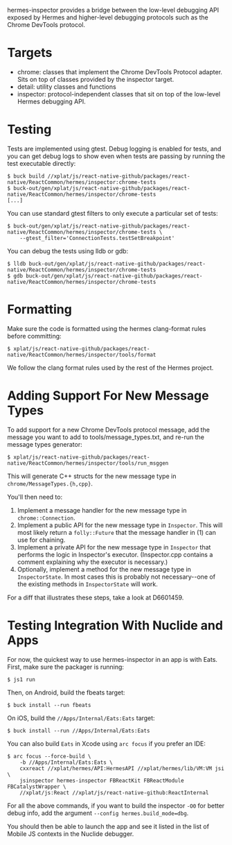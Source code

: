 hermes-inspector provides a bridge between the low-level debugging API exposed
by Hermes and higher-level debugging protocols such as the Chrome DevTools
protocol.

# Targets

 - chrome: classes that implement the Chrome DevTools Protocol adapter. Sits on
   top of classes provided by the inspector target.
 - detail: utility classes and functions
 - inspector: protocol-independent classes that sit on top of the low-level
   Hermes debugging API.

# Testing

Tests are implemented using gtest. Debug logging is enabled for tests, and you
can get debug logs to show even when tests are passing by running the test
executable directly:

```
$ buck build //xplat/js/react-native-github/packages/react-native/ReactCommon/hermes/inspector:chrome-tests
$ buck-out/gen/xplat/js/react-native-github/packages/react-native/ReactCommon/hermes/inspector/chrome-tests
[...]
```

You can use standard gtest filters to only execute a particular set of tests:

```
$ buck-out/gen/xplat/js/react-native-github/packages/react-native/ReactCommon/hermes/inspector/chrome-tests \
    --gtest_filter='ConnectionTests.testSetBreakpoint'
```

You can debug the tests using lldb or gdb:

```
$ lldb buck-out/gen/xplat/js/react-native-github/packages/react-native/ReactCommon/hermes/inspector/chrome-tests
$ gdb buck-out/gen/xplat/js/react-native-github/packages/react-native/ReactCommon/hermes/inspector/chrome-tests
```

# Formatting

Make sure the code is formatted using the hermes clang-format rules before
committing:

```
$ xplat/js/react-native-github/packages/react-native/ReactCommon/hermes/inspector/tools/format
```

We follow the clang format rules used by the rest of the Hermes project.

# Adding Support For New Message Types

To add support for a new Chrome DevTools protocol message, add the message you
want to add to tools/message_types.txt, and re-run the message types generator:

```
$ xplat/js/react-native-github/packages/react-native/ReactCommon/hermes/inspector/tools/run_msggen
```

This will generate C++ structs for the new message type in
`chrome/MessageTypes.{h,cpp}`.

You'll then need to:

1. Implement a message handler for the new message type in `chrome::Connection`.
2. Implement a public API for the new message type in `Inspector`. This will
   most likely return a `folly::Future` that the message handler in (1) can use
   for chaining.
3. Implement a private API for the new message type in `Inspector` that performs
   the logic in Inspector's executor. (Inspector.cpp contains a comment
   explaining why the executor is necessary.)
4. Optionally, implement a method for the new message type in `InspectorState`.
   In most cases this is probably not necessary--one of the existing methods in
   `InspectorState` will work.

For a diff that illustrates these steps, take a look at D6601459.

# Testing Integration With Nuclide and Apps

For now, the quickest way to use hermes-inspector in an app is with Eats. First,
make sure the packager is running:

```
$ js1 run
```

Then, on Android, build the fbeats target:

```
$ buck install --run fbeats
```

On iOS, build the `//Apps/Internal/Eats:Eats` target:

```
$ buck install --run //Apps/Internal/Eats:Eats
```

You can also build `Eats` in Xcode using `arc focus` if you prefer an
IDE:

```
$ arc focus --force-build \
    -b //Apps/Internal/Eats:Eats \
    cxxreact //xplat/hermes/API:HermesAPI //xplat/hermes/lib/VM:VM jsi \
    jsinspector hermes-inspector FBReactKit FBReactModule FBCatalystWrapper \
    //xplat/js:React //xplat/js/react-native-github:ReactInternal
```

For all the above commands, if you want to build the inspector `-O0` for better
debug info, add the argument `--config hermes.build_mode=dbg`.

You should then be able to launch the app and see it listed in the list of
Mobile JS contexts in the Nuclide debugger.
